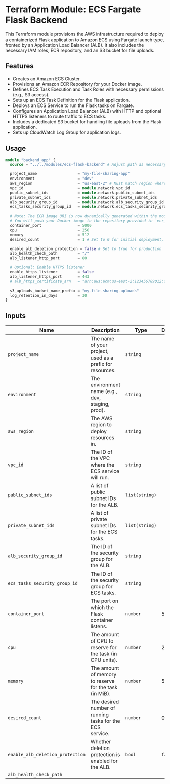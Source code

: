 # Terraform Module: ECS Fargate Flask Backend

This Terraform module provisions the AWS infrastructure required to deploy a containerized Flask application to Amazon ECS using Fargate launch type, fronted by an Application Load Balancer (ALB). It also includes the necessary IAM roles, ECR repository, and an S3 bucket for file uploads.

## Features

* Creates an Amazon ECS Cluster.
* Provisions an Amazon ECR Repository for your Docker image.
* Defines ECS Task Execution and Task Roles with necessary permissions (e.g., S3 access).
* Sets up an ECS Task Definition for the Flask application.
* Deploys an ECS Service to run the Flask tasks on Fargate.
* Configures an Application Load Balancer (ALB) with HTTP and optional HTTPS listeners to route traffic to ECS tasks.
* Includes a dedicated S3 bucket for handling file uploads from the Flask application.
* Sets up CloudWatch Log Group for application logs.

## Usage

```terraform
module "backend_app" {
  source = "../../modules/ecs-flask-backend" # Adjust path as necessary

  project_name                  = "my-file-sharing-app"
  environment                   = "dev"
  aws_region                    = "us-east-2" # Must match region where VPC and subnets are
  vpc_id                        = module.network.vpc_id
  public_subnet_ids             = module.network.public_subnet_ids
  private_subnet_ids            = module.network.private_subnet_ids
  alb_security_group_id         = module.network.alb_security_group_id
  ecs_tasks_security_group_id   = module.network.ecs_tasks_security_group_id

  # Note: The ECR image URI is now dynamically generated within the module.
  # You will push your Docker image to the repository provided in `ecr_repository_url` output.
  container_port                = 5000
  cpu                           = 256
  memory                        = 512
  desired_count                 = 1 # Set to 0 for initial deployment, then update after image push

  enable_alb_deletion_protection = false # Set to true for production
  alb_health_check_path         = "/"
  alb_listener_http_port        = 80

  # Optional: Enable HTTPS listener
  enable_https_listener         = false
  alb_listener_https_port       = 443
  # alb_https_certificate_arn   = "arn:aws:acm:us-east-2:123456789012:certificate/your-cert-id" # Required if enable_https_listener is true

  s3_uploads_bucket_name_prefix = "my-file-sharing-uploads"
  log_retention_in_days         = 30
}
```

## Inputs
| Name | Description | Type | Default | Required|
|---|---|---|---|---|
|`project_name`| The name of your project, used as a prefix for resources.| `string`| | yes|
|`environment`| The environment name (e.g., dev, staging, prod).| `string`| | yes|
|`aws_region`| The AWS region to deploy resources in.| `string`| | yes|
|`vpc_id`| The ID of the VPC where the ECS service will run.| `string`| | yes|
|`public_subnet_ids`| A list of public subnet IDs for the ALB.| `list(string)`| | yes|
|`private_subnet_ids`| A list of private subnet IDs for the ECS tasks.| `list(string)	`| | yes|
|`alb_security_group_id`| The ID of the security group for the ALB.| `string`| | yes|
|`ecs_tasks_security_group_id`| The ID of the security group for ECS tasks.| `string`| | yes|
|`container_port`| The port on which the Flask container listens.| `number`| 5000| no|
|`cpu`| The amount of CPU to reserve for the task (in CPU units).| `number`| 256| no|
|`memory`| The amount of memory to reserve for the task (in MiB).| `number`| 512| no|
|`desired_count`| The desired number of running tasks for the ECS service.| `number`| 0| no|
|`enable_alb_deletion_protection`| Whether deletion protection is enabled for the ALB.| `bool`| `false`| no|
|`alb_health_check_path`| 

